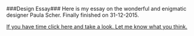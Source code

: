 ###Design Essay###
Here is my essay on the wonderful and enigmatic designer Paula Scher.
Finally finished on 31-12-2015.

<a href="https://paulmcglade.github.io/paulascher/index.html">If you have time click here and take a look. Let me know what you think.</a>

